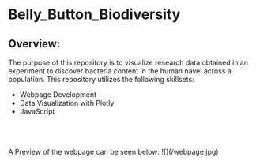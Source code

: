 # Belly_Button_Biodiversity
## Overview:
The purpose of this repository is to visualize research data obtained in an experiment to discover bacteria content in the human navel across a population. This repository utilizes the following skillsets:
* Webpage Development 
* Data Visualization with Plotly
* JavaScript
</br>
</br>
</br>
A Preview of the webpage can be seen below:
![](/webpage.jpg)